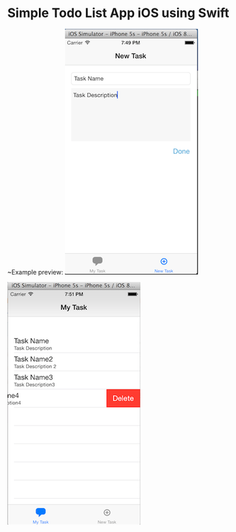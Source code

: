 Simple Todo List App iOS using Swift
===================================

~Example preview:
![](https://github.com/rifki/SimpleTodoListApp/raw/master/new_task.png)

![](https://github.com/rifki/SimpleTodoListApp/raw/master/task_list.png)
